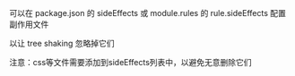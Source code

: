 可以在 package.json 的 sideEffects 或 module.rules 的 rule.sideEffects 配置副作用文件

以让 tree shaking 忽略掉它们

注意：css等文件需要添加到sideEffects列表中，以避免无意删除它们


